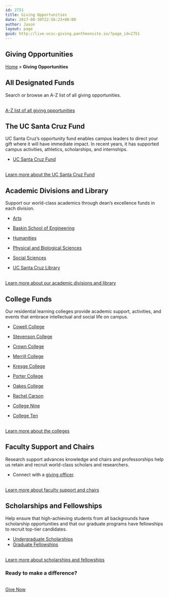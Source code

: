 ```yaml
---
id: 2751
title: Giving Opportunities
date: 2017-08-30T22:56:23+00:00
author: Jason
layout: page
guid: http://live-ucsc-giving.pantheonsite.io/?page_id=2751
---
```

## Giving Opportunities  


<p id="breadcrumbs">
  <a href="https://giving.ucsc.edu/" >Home</a> » <strong>Giving Opportunities</strong>
</p>

## All Designated Funds  


Search or browse an A-Z list of all giving opportunities.

<a href="http://alumni.ucsc.edu/search-designations/" target="_self" role="button"><br /> A-Z list of all giving opportunities<br /> </a>

## The UC Santa Cruz Fund  


UC Santa Cruz&#8217;s opportunity fund enables campus leaders to direct your gift where it will have immediate impact. In recent years, it has supported campus activities, athletics, scholarships, and internships.

  * [UC Santa Cruz Fund](https://secure.ucsc.edu/s/1069/index-2-column.aspx?sid=1069&gid=1001&pgid=761&cid=1722&dids=12)

<a href="http://live-ucsc-giving.pantheonsite.io/giving/giving-opportunities/ucsc-fund/" target="_self" role="button"><br /> Learn more about the UC Santa Cruz Fund<br /> </a>

## Academic Divisions and Library  


Support our world-class academics through dean&#8217;s excellence funds in each division.

  * [Arts](https://securelb.imodules.com/s/1069/index-2-column.aspx?sid=1069&gid=1&pgid=761&dids=14)
  * [Baskin School of Engineering](https://securelb.imodules.com/s/1069/index-2-column.aspx?sid=1069&gid=1&pgid=761&dids=15)
  * [Humanities](https://securelb.imodules.com/s/1069/index-2-column.aspx?sid=1069&gid=1&pgid=761&dids=16)

  * [Physical and Biological Sciences](https://securelb.imodules.com/s/1069/index-2-column.aspx?sid=1069&gid=1&pgid=761&dids=18)
  * [Social Sciences](https://securelb.imodules.com/s/1069/index-2-column.aspx?sid=1069&gid=1&pgid=761&dids=19)
  * [UC Santa Cruz Library](https://secure.ucsc.edu/s/1069/index.aspx?sid=1069&gid=1&pgid=780&dids=115.555.117.17.637.116)

<a href="http://live-ucsc-giving.pantheonsite.io/giving-opportunities/academic-divisions-library/" target="_self" role="button"><br /> Learn more about our academic divisions and library<br /> </a>

## College Funds  


Our residential learning colleges provide academic support, activities, and events that embrace intellectual and social life on campus.

  * [Cowell College](https://securelb.imodules.com/s/1069/index-2-column.aspx?sid=1069&gid=1&pgid=761&dids=75)
  * [Stevenson College](https://securelb.imodules.com/s/1069/index-2-column.aspx?sid=1069&gid=1&pgid=761&dids=76)
  * [Crown College](https://securelb.imodules.com/s/1069/index-2-column.aspx?sid=1069&gid=1&pgid=761&dids=77)
  * [Merrill College](https://securelb.imodules.com/s/1069/index-2-column.aspx?sid=1069&gid=1&pgid=761&dids=78)
  * [Kresge College](https://securelb.imodules.com/s/1069/index.aspx?sid=1069&gid=1&pgid=761&dids=80&)

  * [Porter College](https://securelb.imodules.com/s/1069/index-2-column.aspx?sid=1069&gid=1&pgid=761&dids=79)
  * [Oakes College](https://securelb.imodules.com/s/1069/index-2-column.aspx?sid=1069&gid=1&pgid=761&dids=81)
  * [Rachel Carson](https://securelb.imodules.com/s/1069/index-2-column.aspx?sid=1069&gid=1&pgid=761&dids=82)
  * [College Nine](https://securelb.imodules.com/s/1069/index-2-column.aspx?sid=1069&gid=1&pgid=761&dids=83)
  * [College Ten](https://securelb.imodules.com/s/1069/index-2-column.aspx?sid=1069&gid=1&pgid=761&dids=84)

<a href="http://live-ucsc-giving.pantheonsite.io/giving-opportunities/the-colleges/" target="_self" role="button"><br /> Learn more about the colleges<br /> </a>

## Faculty Support and Chairs  


Research support advances knowledge and chairs and professorships help us retain and recruit world-class scholars and researchers.

  * Connect with a [giving officer](http://live-ucsc-giving.pantheonsite.io/contact-us/).

<a href="http://live-ucsc-giving.pantheonsite.io/giving-opportunities/faculty-support-chairs/" target="_self" role="button"><br /> Learn more about faculty support and chairs<br /> </a>

## Scholarships and Fellowships  


Help ensure that high-achieving students from all backgrounds have scholarship opportunities and that our graduate programs have fellowships to recruit top-tier candidates.

  * [Undergraduate Scholarships](https://securelb.imodules.com/s/1069/index-2-column.aspx?sid=1069&gid=1&pgid=761&dids=22)
  * [Graduate Fellowships](https://securelb.imodules.com/s/1069/index-2-column.aspx?sid=1069&gid=1&pgid=761&dids=23)

<a href="http://live-ucsc-giving.pantheonsite.io/giving-opportunities/scholarships-fellowships/" target="_self" role="button"><br /> Learn more about scholarships and fellowships<br /> </a>

### Ready to make a difference?

<a href="http://connect.ucsc.edu/givenow" target="_self" role="button"><br /> Give Now<br /> </a>